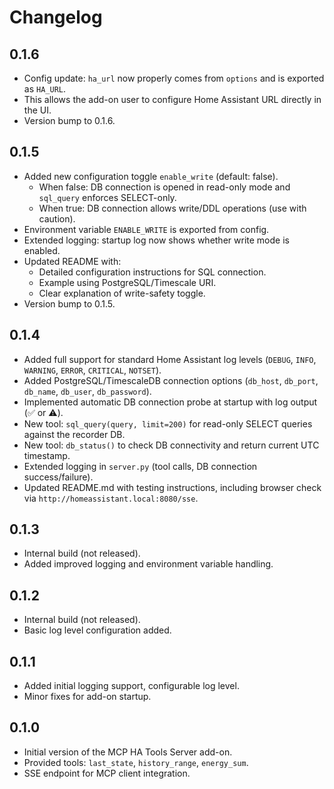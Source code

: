 # Changelog

## 0.1.6
- Config update: `ha_url` now properly comes from `options` and is exported as `HA_URL`.
- This allows the add-on user to configure Home Assistant URL directly in the UI.
- Version bump to 0.1.6.

## 0.1.5
- Added new configuration toggle `enable_write` (default: false).
  - When false: DB connection is opened in read-only mode and `sql_query` enforces SELECT-only.
  - When true: DB connection allows write/DDL operations (use with caution).
- Environment variable `ENABLE_WRITE` is exported from config.
- Extended logging: startup log now shows whether write mode is enabled.
- Updated README with:
  - Detailed configuration instructions for SQL connection.
  - Example using PostgreSQL/Timescale URI.
  - Clear explanation of write-safety toggle.
- Version bump to 0.1.5.

## 0.1.4
- Added full support for standard Home Assistant log levels (`DEBUG`, `INFO`, `WARNING`, `ERROR`, `CRITICAL`, `NOTSET`).
- Added PostgreSQL/TimescaleDB connection options (`db_host`, `db_port`, `db_name`, `db_user`, `db_password`).
- Implemented automatic DB connection probe at startup with log output (✅ or ⚠️).
- New tool: `sql_query(query, limit=200)` for read-only SELECT queries against the recorder DB.
- New tool: `db_status()` to check DB connectivity and return current UTC timestamp.
- Extended logging in `server.py` (tool calls, DB connection success/failure).
- Updated README.md with testing instructions, including browser check via `http://homeassistant.local:8080/sse`.

## 0.1.3
- Internal build (not released).
- Added improved logging and environment variable handling.

## 0.1.2
- Internal build (not released).
- Basic log level configuration added.

## 0.1.1
- Added initial logging support, configurable log level.
- Minor fixes for add-on startup.

## 0.1.0
- Initial version of the MCP HA Tools Server add-on.
- Provided tools: `last_state`, `history_range`, `energy_sum`.
- SSE endpoint for MCP client integration.
